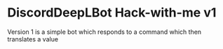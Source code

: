 # DiscordDeepLBot Hack-with-me v1

Version 1 is a simple bot which responds to a command which then translates a value